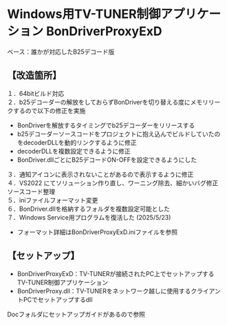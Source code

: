 # Windows用TV-TUNER制御アプリケーション BonDriverProxyExD  

ベース：誰かが対応したB25デコード版  

## 【改造箇所】  
１．64bitビルド対応  
２．b25デコーダーの解放をしておらずBonDriverを切り替える度にメモリリークするので以下の修正を実施

- BonDriverを解放するタイミングでb25デコーダーをリリースする
- b25デコーダーソースコードをプロジェクトに抱え込んでビルドしていたのをdecoderDLLを動的リンクするように修正
- decoderDLLを複数設定できるように修正
- BonDriver.dllごとにB25デコードON-OFFを設定できるようにした

 ３．通知アイコンに表示されないことがあるので表示するように修正  
 ４．VS2022 にてソリューション作り直し、ワーニング除去、細かいバグ修正 ソースコード整理  
 ５．iniファイルフォーマット変更  
 ６．BonDriver.dllを格納するフォルダを複数設定可能とした  
 ７．Windows Service用プログラムを復活した (2025/5/23)  

 - フォーマット詳細はBonDriverProxyExD.iniファイルを参照  

## 【セットアップ】  
- BonDriverProxyExD：TV-TUNERが接続されたPC上でセットアップするTV-TUNER制御アプリケーション  
- BonDriverProxy.dll：TV-TUNERをネットワーク越しに使用するクライアントPCでセットアップするdll

Docフォルダにセットアップガイドがあるので参照  
